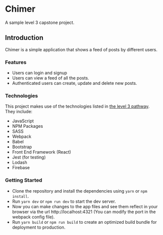 # Chimer
A sample level 3 capstone project.

## Introduction
Chimer is a simple application that shows a feed of posts by different users.

### Features
- Users can login and signup
- Users can view a feed of all the posts.
- Authenticated users can create, update and delete new posts.

### Technologies

This project makes use of the technologies listed in [the level 3 pathway](https://codexacademy.badgr.com/public/pathway/5e0f533246e0fb002739c4f1). They include:

- JavaScript
- NPM Packages
- SASS
- Webpack
- Babel
- Bootstrap
- Front End Framework (React)
- Jest (for testing)
- Lodash
- Firebase


### Getting Started

- Clone the repository and install the dependencies using `yarn` or `npm install`.
- Run `yarn dev` or `npm run dev` to start the dev server.
- Now you can make changes to the app files and see them reflect in your browser via the url http://localhost:4321 (You can modify the port in the webpack config file).
- Run `yarn build` or `npm run build` to create an optimized build bundle for deployment to production.
